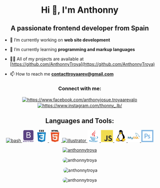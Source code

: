 <h1 align="center">Hi 👋, I'm Anthonny</h1>
<h2 align="center">A passionate frontend developer from Spain</h2>



- 🔭 I’m currently working on **web site development**

- 🌱 I’m currently learning **programming and markup languages**

- 👨‍💻 All of my projects are available at [https://github.com/AnthonnyTroya](https://github.com/AnthonnyTroya)

- 📫 How to reach me **contacttroyaarev@gmail.com**

<h3 align="center">Connect with me:</h3>
<p align="center">
<a href="https://fb.com/https://www.facebook.com/anthonyjosue.troyaarevalo" target="blank"><img align="center" src="https://raw.githubusercontent.com/rahuldkjain/github-profile-readme-generator/master/src/images/icons/Social/facebook.svg" alt="https://www.facebook.com/anthonyjosue.troyaarevalo" height="30" width="40" /></a>
<a href="https://instagram.com/https://www.instagram.com/thonny_.lb/" target="blank"><img align="center" src="https://raw.githubusercontent.com/rahuldkjain/github-profile-readme-generator/master/src/images/icons/Social/instagram.svg" alt="https://www.instagram.com/thonny_.lb/" height="30" width="40" /></a>
</p>

<h2 align="center">Languages and Tools:</h2>
<p align="center"> <a href="https://www.gnu.org/software/bash/" target="_blank"> <img src="https://www.vectorlogo.zone/logos/gnu_bash/gnu_bash-icon.svg" alt="bash" width="40" height="40"/> </a> 
<a href="https://getbootstrap.com" target="_blank"> <img src="https://raw.githubusercontent.com/devicons/devicon/master/icons/bootstrap/bootstrap-plain-wordmark.svg" alt="bootstrap" width="40" height="40"/></a>
 <a href="https://www.w3schools.com/css/" target="_blank"> <img src="https://raw.githubusercontent.com/devicons/devicon/master/icons/css3/css3-original-wordmark.svg" alt="css3" width="40" height="40"/> </a> 
 <a href="https://www.w3.org/html/" target="_blank"> <img src="https://raw.githubusercontent.com/devicons/devicon/master/icons/html5/html5-original-wordmark.svg" alt="html5" width="40" height="40"/> </a> 
 <a href="https://www.adobe.com/in/products/illustrator.html" target="_blank"> <img src="https://www.vectorlogo.zone/logos/adobe_illustrator/adobe_illustrator-icon.svg" alt="illustrator" width="40" height="40"/> </a>
  <a href="https://www.java.com" target="_blank"> <img src="https://raw.githubusercontent.com/devicons/devicon/master/icons/java/java-original.svg" alt="java" width="40" height="40"/> </a> 
 <a href="https://developer.mozilla.org/en-US/docs/Web/JavaScript" target="_blank"> <img src="https://raw.githubusercontent.com/devicons/devicon/master/icons/javascript/javascript-original.svg" alt="javascript" width="40" height="40"/> </a>
  <a href="https://www.linux.org/" target="_blank"> <img src="https://raw.githubusercontent.com/devicons/devicon/master/icons/linux/linux-original.svg" alt="linux" width="40" height="40"/> </a> 
 <a href="https://www.mysql.com/" target="_blank"> <img src="https://raw.githubusercontent.com/devicons/devicon/master/icons/mysql/mysql-original-wordmark.svg" alt="mysql" width="40" height="40"/> </a>
  <a href="https://www.photoshop.com/en" target="_blank"> <img src="https://raw.githubusercontent.com/devicons/devicon/master/icons/photoshop/photoshop-line.svg" alt="photoshop" width="40" height="40"/> </a> </p>
<p align="center"> <a href="https://github.com/ryo-ma/github-profile-trophy"><img src="https://github-profile-trophy.vercel.app/?username=anthonnytroya&theme=dracula" alt="anthonnytroya" /></a> </p>
<p align="center"><img align="center" style="border-radius:40px;" src="https://github-readme-stats.vercel.app/api/top-langs?username=anthonnytroya&show_icons=true&locale=en&layout=compact&theme=dark" alt="anthonnytroya" /></p>

<p align="center">&nbsp;<img align="center" style="border-radius:40px;" src="https://github-readme-stats.vercel.app/api?username=anthonnytroya&show_icons=true&locale=en&theme=dark" alt="anthonnytroya" /></p>

<p align="center"r><img align="center" style="border-radius:40px;" src="https://github-readme-streak-stats.herokuapp.com/?user=anthonnytroya&theme=dark" alt="anthonnytroya" /></p>
